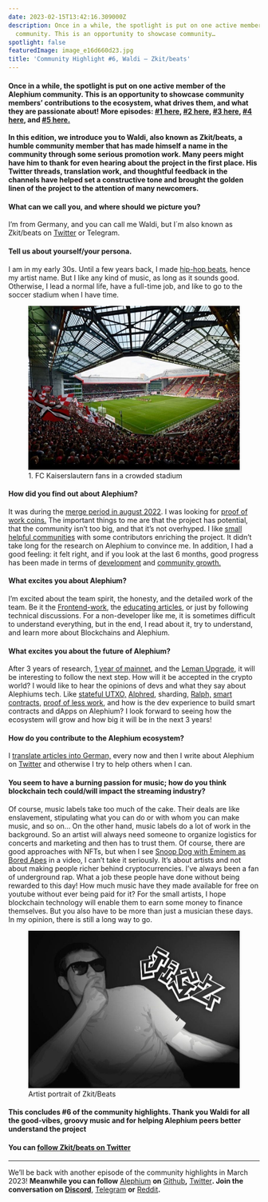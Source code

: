 ```yaml
---
date: 2023-02-15T13:42:16.309000Z
description: Once in a while, the spotlight is put on one active member of the Alephium
  community. This is an opportunity to showcase community…
spotlight: false
featuredImage: image_e16d660d23.jpg
title: 'Community Highlight #6, Waldi — Zkit/beats'
---
```


#### Once in a while, the spotlight is put on one active member of the Alephium community. This is an opportunity to showcase community members’ contributions to the ecosystem, what drives them, and what they are passionate about! More episodes: [#1 here](/news/post/community-highlight-wilhelm-k%C3%A4llstr%C3%B6m-aka-oracleuggla-81d3938c5692), [#2 here](/news/post/community-highlight-cgi-bin-c102cc106f19), [#3 here](/news/post/community-highlight-3-digdug-48a7ec868504), [#4 here](/news/post/community-highlight-4-montail-e24fd88882a0), and [#5 here.](/news/post/community-highlight-5-txn-71c4fd76ffe8)

**In this edition, we introduce you to Waldi, also known as Zkit/beats, a humble community member that has made himself a name in the community through some serious promotion work. Many peers might have him to thank for even hearing about the project in the first place. His Twitter threads, translation work, and thoughtful feedback in the channels have helped set a constructive tone and brought the golden linen of the project to the attention of many newcomers.**

#### What can we call you, and where should we picture you?

I’m from Germany, and you can call me Waldi, but I´m also known as Zkit/beats on [Twitter](https://twitter.com/zkitbeats/) or Telegram.

#### Tell us about yourself/your persona.

I am in my early 30s. Until a few years back, I made [hip-hop beats](https://www.youtube.com/watch?v=5C3OZROCxTM), hence my artist name. But I like any kind of music, as long as it sounds good. Otherwise, I lead a normal life, have a full-time job, and like to go to the soccer stadium when I have time.

<figure id="ee9d" class="graf graf--figure graf-after--p">
<img src="image_7fdf0bab3c.jpg" class="graf-image" data-image-id="0*9_DDh4f3FdRFv5lp" data-width="720" data-height="557" />
<figcaption>1. FC Kaiserslautern fans in a crowded stadium</figcaption>
</figure>

#### How did you find out about Alephium?

It was during the [merge period in august 2022](https://coinmarketcap.com/alexandria/article/ethereum-s-merge-to-happen-in-august-says-core-dev). I was looking for [proof of work coins.](https://docs.alephium.org/glossary/#proof-of-less-work-or-polw) The important things to me are that the project has potential, that the community isn’t too big, and that it’s not overhyped. I like [small helpful communities](/discord) with some contributors enriching the project. It didn’t take long for the research on Alephium to convince me. In addition, I had a good feeling: it felt right, and if you look at the last 6 months, good progress has been made in terms of [development](https://twitter.com/alephium/status/1608102725333417985) and [community growth.](/news/post/one-year-of-community-contributions-b3142b243e3e)

#### What excites you about Alephium?

I’m excited about the team spirit, the honesty, and the detailed work of the team. Be it the [Frontend-work](/news/post/the-front-end-leman-upgrade-948a98a3e2d), the [educating articles](/news/post/an-introduction-to-the-stateful-utxo-model-8de3b0f76749), or just by following technical discussions. For a non-developer like me, it is sometimes difficult to understand everything, but in the end, I read about it, try to understand, and learn more about Blockchains and Alephium.

#### What excites you about the future of Alephium?

After 3 years of research, [1 year of mainnet](/news/post/one-year-of-mainnet-b7ed5d3024ee), and the [Leman Upgrade](/news/post/announcing-the-leman-network-upgrade-c01a81e65f0e), it will be interesting to follow the next step. How will it be accepted in the crypto world? I would like to hear the opinions of devs and what they say about Alephiums tech. Like [stateful UTXO,](/news/post/an-introduction-to-the-stateful-utxo-model-8de3b0f76749) [Alphred](/news/post/meet-alphred-a-virtual-machine-like-no-others-85ce86540025), sharding, [Ralph,](https://docs.alephium.org/ralph/getting-started) [smart contracts,](https://docs.alephium.org/dapps/getting-started) [proof of less work](/news/post/tech-talk-1-proof-of-less-work-ama-3d5afbf78c71), and how is the dev experience to build smart contracts and dApps on Alephium? I look forward to seeing how the ecosystem will grow and how big it will be in the next 3 years!

#### How do you contribute to the Alephium ecosystem?

I [translate articles into German,](https://medium.com/@waldialephium/das-leman-upgrade-2-293b62c7ee39) every now and then I write about Alephium on [Twitter](https://twitter.com/zkitbeats/status/1618584240488329225) and otherwise I try to help others when I can.

#### You seem to have a burning passion for music; how do you think blockchain tech could/will impact the streaming industry?

Of course, music labels take too much of the cake. Their deals are like enslavement, stipulating what you can do or with whom you can make music, and so on… On the other hand, music labels do a lot of work in the background. So an artist will always need someone to organize logistics for concerts and marketing and then has to trust them. Of course, there are good approaches with NFTs, but when I see [Snoop Dog with Eminem as Bored Apes](https://www.youtube.com/watch?v=RjrA-slMoZ4) in a video, I can’t take it seriously. It’s about artists and not about making people richer behind cryptocurrencies. I’ve always been a fan of underground rap. What a job these people have done without being rewarded to this day! How much music have they made available for free on youtube without ever being paid for it? For the small artists, I hope blockchain technology will enable them to earn some money to finance themselves. But you also have to be more than just a musician these days. In my opinion, there is still a long way to go.

<figure id="bd22" class="graf graf--figure graf-after--p">
<img src="image_d0f265fbca.jpg" class="graf-image" data-image-id="0*e5w6Ycs8ZqV1CR2c" data-width="720" data-height="535" />
<figcaption>Artist portrait of Zkit/Beats</figcaption>
</figure>

#### This concludes \#6 of the community highlights. Thank you Waldi for all the good-vibes, groovy music and for helping Alephium peers better understand the project

#### You can [follow Zkit/beats on Twitter](https://twitter.com/zkitbeats/)

---

We’ll be back with another episode of the community highlights in March 2023! **Meanwhile you can follow** [Alephium](/) **on** [Github](https://github.com/alephium/)**,** [Twitter](https://twitter.com/alephium)**. Join the conversation on [Discord](/discord)**, [Telegram](https://t.me/alephiumgroup) **or** [Reddit](https://www.reddit.com/r/alephium)**.**
